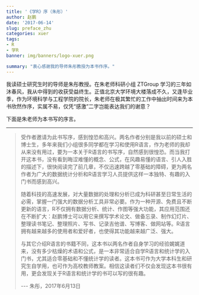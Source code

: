 ```yaml
---
title: '《学R》序（朱彤）'
author: 赵鹏
date: '2017-06-14'
slug: preface_zhu
categories: xuer
tags:
- R
- 学R
banner: img/banners/logo-xuer.png

summary: "衷心感谢我的导师朱彤教授为本书作序。"
---
```




我读硕士研究生时的导师是朱彤教授。在朱老师科研小组 ZTGroup 学习的三年如沐春风，我从中得到的收获受益终生。正值北京大学环境大楼落成不久，又逢毕业季，作为环境科学与工程学院的院长，朱老师在极其繁忙的工作中抽出时间来为本书欣然作序，实属不易，仅凭“感激”二字岂能表达我们的谢意？

下面是朱老师为本书写的序言。

<!--more-->

-----



> 受作者邀请为此书写序，感到惶恐和高兴。两名作者分别是我以前的硕士和博士生，多年来我们小组很多同学都在学习和使用R语言，作为老师的我却从来没有用过，要为一本关于R语言的书写序，自然感到很惶恐。而当我打开这本书，没有看到晦涩难懂的概念、公式，在风趣易懂的语言、引人入胜的描述下，很快阅读完了前几章，不仅迅速跨越了零基础的障碍，更为两名作者为广大的数据统计分析和R语言学习人员提供这样一本独特、有趣的入门书而感到高兴。
>
> 随着科技的高速发展，对大量数据的处理和分析已成为科研甚至日常生活的必需，掌握一门强大的数据分析工具非常必要。作为一种开源、免费且不断更新的语言，R不仅拥有数据分析、统计、作图等强大功能，其应用范围还在不断扩大：赵鹏博士可以用它来撰写学术论文、做备忘录、制作幻灯片、整理读书笔记、整理照片、写书、记录吉他谱、写博客、做网站等。R语言拥有越来越多的使用者和爱好者，也使得其功能越来越广泛、强大。
>
> 与其它介绍R语言的书籍不同，这本书以两名作者自身学习的经验娓娓道来，没有多少枯燥的术语和公式，是一本非常适合自学R语言和统计学的入门书，尤其适合零基础和不懂统计学的读者。这本书可作为大学本科生和研究生自学用，也可作为高校教师教案。相信这读者们不仅会发现这本书很有用，更会发现关于R语言和统计学的书可以写的很有趣。
>
> --- 朱彤，2017年6月13日
>
> 
